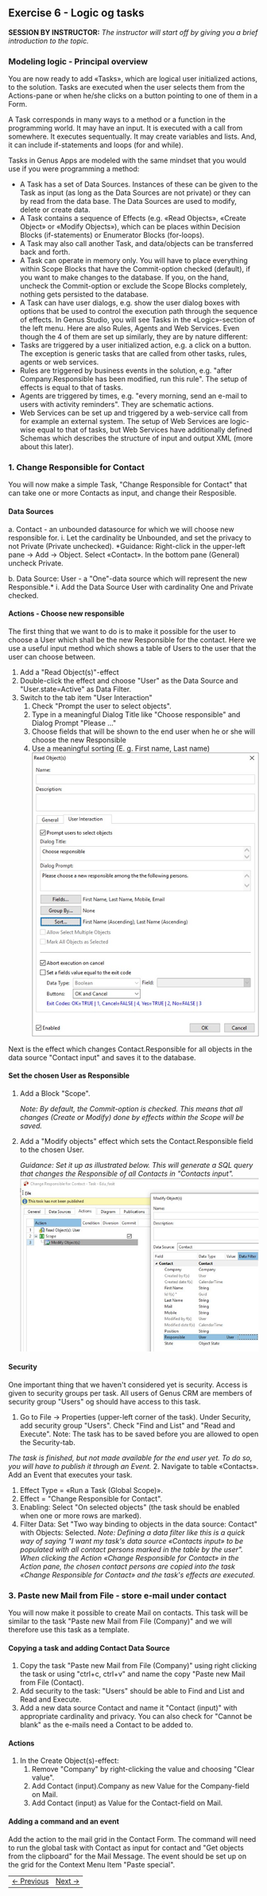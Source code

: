 ## Exercise 6 - Logic og tasks
**SESSION BY INSTRUCTOR:** *The instructor will start off by giving you a brief introduction to the topic.*

### Modeling logic - Principal overview

You are now ready to add «Tasks», which are logical user initialized actions, to the solution. Tasks are executed when the user selects them from the Actions-pane or when he/she clicks on a button pointing to one of them in a Form.

A Task corresponds in many ways to a method or a function in the programming world. It may have an input. It is executed with a call from somewhere. It executes sequentually. It may create variables and lists. And, it can include if-statements and loops (for and while). 

Tasks in Genus Apps are modeled with the same mindset that you would use if you were programming a method:
-	A Task has a set of Data Sources. Instances of these can be given to the Task as input (as long as the Data Sources are not private) or they can by read from the data base. The Data Sources are used to modify, delete or create data. 
- 	A Task contains a sequence of Effects (e.g. «Read Objects», «Create Object» or «Modify Objects»), which can be places within Decision Blocks (if-statements) or Enumerator Blocks (for-loops).
- 	A Task may also call another Task, and data/objects can be transferred back and forth.
-	A Task can operate in memory only. You will have to place everything within Scope Blocks that have the Commit-option checked (default), if you want to make changes to the database. If you, on the hand, uncheck the Commit-option or exclude the Scope Blocks completely, nothing gets persisted to the database.
-	A Task can have user dialogs, e.g. show the user dialog boxes with options that be used to control the execution path through the sequence of effects.
In Genus Studio, you will see Tasks in the «Logic»-section of the left menu. Here are also Rules, Agents and Web Services. Even though the 4 of them are set up similarly, they are by nature different:
-	Tasks are triggered by a user initialized action, e.g. a click on a button. The exception is generic tasks that are called from other tasks, rules, agents or web services. 
-	Rules are triggered by business events in the solution, e.g. "after Company.Responsible has been modified, run this rule". The setup of effects is equal to that of tasks.
-	Agents are triggered by times, e.g. "every morning, send an e-mail to users with activity reminders". They are schematic actions.
-	Web Services can be set up and triggered by a web-service call from for example an external system. The setup of Web Services are logic-wise equal to that of tasks, but Web Services have additionally defined Schemas which describes the structure of input and output XML (more about this later).


### 1. Change Responsible for Contact
You will now make a simple Task, "Change Responsible for Contact" that can take one or more Contacts as input, and change their Resposible.
#### Data Sources
a. Contact - an unbounded datasource for which we will choose new responsible for.
   i. Let the cardinality be Unbounded, and set the privacy to not Private (Private unchecked).
   *Guidance: Right-click in the upper-left pane -> Add -> Object. Select «Contact». In the bottom pane (General) uncheck Private.
   
b. Data Source:  User - a "One"-data source which will represent the new Responsible.*
      i. Add the Data Source User with cardinality One and Private checked.
      
#### Actions - Choose new responsible

The first thing that we want to do is to make it possible for the user to choose a User which shall be the new Responsible for the contact. Here we use a useful input method which shows a table of Users to the user that the user can choose between.

1. Add a "Read Object(s)"-effect
2. Double-click the effect and choose "User" as the Data Source and "User.state=Active" as Data Filter.
3. Switch to the tab item "User Interaction"
   1. Check "Prompt the user to select objects".
   2. Type in a meaningful Dialog Title like "Choose responsible" and Dialog Prompt "Please ..."
   3. Choose fields that will be shown to the end user when he or she will choose the new Responsible
   4. Use a meaningful sorting (E. g. First name, Last name)
   ![oppg6fig1.JPG](media/oppg6fig1.JPG)

Next is the effect which changes Contact.Responsible for all objects in the data source "Contact input" and saves it to the database.

#### Set the chosen User as Responsible
1. Add a Block "Scope".

   *Note: By default, the Commit-option is checked. This means that all changes (Create or Modify) done by effects within the Scope will be saved.*
2. Add a "Modify objects" effect which sets the Contact.Responsible field to the chosen User.

   *Guidance: Set it up as illustrated below. This will generate a SQL query that changes the Responsible of all Contacts in "Contacts input".*
![oppg6fig2.JPG](media/oppg6fig2.JPG)

#### Security
One important thing that we haven't considered yet is security. Access is given to security groups per task. All users of Genus CRM are members of security group "Users" og should have access to this task.
1. Go to File -> Properties (upper-left corner of the task). Under Security, add security group "Users". Check "Find and List" and "Read and Execute". Note: The task has to be saved before you are allowed to open the Security-tab.

*The task is finished, but not made available for the end user yet. To do so, you will have to publish it through an Event.*
2. Navigate to table «Contacts». Add an Event that executes your task.
   1. Effect Type = «Run a Task (Global Scope)».
   2. Effect = "Change Responsible for Contact".
   3. Enabling: Select "On selected objects" (the task should be enabled when one or more rows are marked).
   4. Filter Data: Set "Two way binding to objects in the data source: Contact" with Objects: Selected.
   *Note: Defining a data filter like this is a quick way of saying "I want my task's data source «Contacts input» to be populated with all contact persons marked in the table by the user". When clicking the Action «Change Responsible for Contact» in the Action pane, the chosen contact persons are copied into the task «Change Responsible for Contact» and the task's effects are executed.* 
   
<!-- ### 2. Ribbon
Add «Change Responsible for Contact» to the Ribbon in the Contact table.
1. Name the event "Change Responsible".
2. Choose symbol #692 with overlay #13
3. Open Customize Ribbon. Under Main Tabs, add a new Tab Section. Call it "Responsible"
4. Mark tab section "Responsible" and double-click on the "Change Responsible"-event (located under Table Commands). -->

<!-- #### OPTIONAL (but recommended!)
Add Change Responsible Contact to Ribbon
Navigate to Form «Company», and add a command that runs your task. Place the command on the «Contacts»-grid and make sure the enabling is correct. Remember also to create an Event that triggers the command from the grid. The command should also be made available from the Ribbon (Context Tab Group Contact, in a new Tab Section called "Responsible Contact").

*Note: Define the Data Filter of the command, i.e. what to filter into the task's data source «Contacts input». It should be a *Two-Way binding to Selected Objects in the Data Source «Contact»."Two-Way", in this context, means that if changes are not persisted (committed/saved) in the task, they are brought back to the Comapany-form and the "Save"-botton is made available.* -->
 
### 3. Paste new Mail from File - store e-mail under contact
You will now make it possible to create Mail on contacts. This task will be similar to the task "Paste new Mail from File (Company)" and we will therefore use this task as a template.

#### Copying a task and adding Contact Data Source
1. Copy the task "Paste new Mail from File (Company)" using right clicking the task or using "ctrl+c, ctrl+v" and name the copy "Paste new Mail from File (Contact).
2. Add security to the task: "Users" should be able to Find and List and Read and Execute.
3. Add a new data source Contact and name it "Contact (input)" with appropriate cardinality and privacy. You can also check for "Cannot be blank" as the e-mails need a Contact to be added to.

#### Actions
1. In the Create Object(s)-effect:
   1. Remove "Company" by right-clicking the value and choosing "Clear value".
   2. Add Contact (input).Company as new Value for the Company-field on Mail.
   3. Add Contact (input) as Value for the Contact-field on Mail.
   
#### Adding a command and an event
Add the action to the mail grid in the Contact Form. The command will need to run the global task with Contact as input for contact and "Get objects from the clipboard" for the Mail Message. The event should be set up on the grid for the Context Menu Item "Paste special".

<table>
   <tr><td><a href="exercise-05.md"><- Previous</a></td><td align="right"><a href="exercise-07.md">Next -></a></td></tr>
</table>
